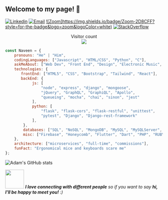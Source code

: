 ## Welcome to my page! :dizzy:
[![Linkedin](https://img.shields.io/badge/-LinkedIn-222222?style=flat-square&logo=Linkedin&logoColor=white&link=https://www.linkedin.com/in/tayloradam1999/)](https://www.linkedin.com/in/tayloradam1999/)
[![Email](https://img.shields.io/badge/Gmail-D14836?style=for-the-badge&logo=gmail&logoColor=white)](https://mail.google.com/mail/u/1/#inbox)
[![Zoom]https://img.shields.io/badge/Zoom-2D8CFF?style=for-the-badge&logo=zoom&logoColor=white)](https://zoom.us/j/4097689492?pwd=RTVrQ3IwM0piU3R4NnpZVUo4S2kxUT09)
[![StackOverflow](https://img.shields.io/badge/Stack_Overflow-FE7A16?style=for-the-badge&logo=stack-overflow&logoColor=white)](https://stackoverflow.com/users/14459358/adam-taylor)

<p align="center"> 
  Visitor count<br>
  <img src="https://profile-counter.glitch.me/tayloradam1999/count.svg" />
</p>



```javascript
const Naveen = {
    pronouns: "He" | "Him",
    codingLanguages: ["Javascript", "HTML/CSS", "Python", "C"],
    askMeAbout: ["Web Dev", "Front End", "Design", "Electronic Music", "MMOs"],
    technologies: {
       frontEnd: ["HTML5", "CSS", "Bootstrap", "Tailwind", "React"],
       backEnd: {
            js: [
				"node", "express", "django", "mongoose",
				"jQuery", "GraphQL", "GraphiQL", "Apollo",
				"queueing", "mocha", "chai", "sinon", "jest"
			],
			python: [
				"flask", "flask-cors", "flask-restful", "unittest",
				"pytest", "Django", "Django-rest-framework"
			], 
        },
        databases: ["SQL", "NoSQL", "MongoDB", "MySQL", "MySQLServer", "Microsoft SQL Server", "PostgreSQL"],
        misc: ["Firebase", "Honeycomb", "Flutter", "Dart", "PHP", "RUBY", "Swift", "SwiftUI"]
    },
    architecture: ["microservices", "full-time", "commissions"],
    funFact: "Ergonomical mice and keyboards scare me"
};
```
![Adam's GitHub stats](https://github-readme-stats.vercel.app/api?username=tayloradam1999&show_icons=true&theme=radical)

<img src="https://media.giphy.com/media/LnQjpWaON8nhr21vNW/giphy.gif" width="60"> <em><b>I love connecting with different people</b> so if you want to say <b>hi, I'll be happy to meet you!</b> :)</em>
